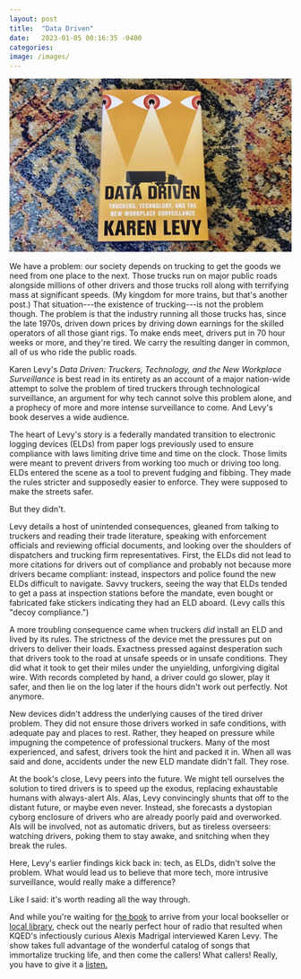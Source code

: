 ```yaml
---
layout: post
title:  "Data Driven"
date:   2023-01-05 00:16:35 -0400
categories:
image: /images/
---
```


[![Cover image for Karen Levy's book *Data Driven*](/images/2023_Levy_DataDriven.jpg)](https://press.princeton.edu/books/hardcover/9780691175300/data-driven)

We have a problem: our society depends on trucking to get the goods we need from one place to the next. Those trucks run on major public roads alongside millions of other drivers and those trucks roll along with terrifying mass at significant speeds. (My kingdom for more trains, but that's another post.) That situation---the existence of trucking---is not the problem though. The problem is that the industry running all those trucks has, since the late 1970s, driven down prices by driving down earnings for the skilled operators of all those giant rigs. To make ends meet, drivers put in 70 hour weeks or more, and they're tired. We carry the resulting danger in common, all of us who ride the public roads.

Karen Levy's *Data Driven: Truckers, Technology, and the New Workplace Surveillance* is best read in its entirety as an account of a major nation-wide attempt to solve the problem of tired truckers through technological surveillance, an argument for why tech cannot solve this problem alone, and a prophecy of more and more intense surveillance to come. And Levy's book deserves a wide audience.

The heart of Levy's story is a federally mandated transition to electronic logging devices (ELDs) from paper logs previously used to ensure compliance with laws limiting drive time and time on the clock. Those limits were meant to prevent drivers from working too much or driving too long. ELDs entered the scene as a tool to prevent fudging and fibbing. They made the rules stricter and supposedly easier to enforce. They were supposed to make the streets safer.

But they didn't.

Levy details a host of unintended consequences, gleaned from talking to truckers and reading their trade literature, speaking with enforcement officials and reviewing official documents, and looking over the shoulders of dispatchers and trucking firm representatives. First, the ELDs did not lead to more citations for drivers out of compliance and probably not because more drivers became compliant: instead, inspectors and police found the new ELDs difficult to navigate. Savvy truckers, seeing the way that ELDs tended to get a pass at inspection stations before the mandate, even bought or fabricated fake stickers indicating they had an ELD aboard. (Levy calls this "decoy compliance.")

A more troubling consequence came when truckers *did* install an ELD and lived by its rules. The strictness of the device met the pressures put on drivers to deliver their loads. Exactness pressed against desperation such that drivers took to the road at unsafe speeds or in unsafe conditions. They did what it took to get their miles under the unyielding, unforgiving digital wire. With records completed by hand, a driver could go slower, play it safer, and then lie on the log later if the hours didn't work out perfectly. Not anymore.

New devices didn't address the underlying causes of the tired driver problem. They did not ensure those drivers worked in safe conditions, with adequate pay and places to rest. Rather, they heaped on pressure while impugning the competence of professional truckers. Many of the most experienced, and safest, drivers took the hint and packed it in. When all was said and done, accidents under the new ELD mandate didn't fall. They rose.

At the book's close, Levy peers into the future. We might tell ourselves the solution to tired drivers is to speed up the exodus, replacing exhaustable humans with always-alert AIs. Alas, Levy convincingly shunts that off to the distant future, or maybe even never. Instead, she forecasts a dystopian cyborg enclosure of drivers who are already poorly paid and overworked. AIs will be involved, not as automatic drivers, but as tireless overseers: watching drivers, poking them to stay awake, and snitching when they break the rules.

Here, Levy's earlier findings kick back in: tech, as ELDs, didn't solve the problem. What would lead us to believe that more tech, more intrusive surveillance, would really make a difference?

Like I said: it's worth reading all the way through.

And while you're waiting for [the book](https://press.princeton.edu/books/hardcover/9780691175300/data-driven) to arrive from your local bookseller or [local library](https://www.worldcat.org/title/1333085872), check out the nearly perfect hour of radio that resulted when KQED's infectiously curious Alexis Madrigal interviewed Karen Levy. The show takes full advantage of the wonderful catalog of songs that immortalize trucking life, and then come the callers! What callers! Really, you have to give it a [listen.](https://www.kqed.org/forum/2010101891750/data-driven-looks-at-surveillance-in-trucking-industry)
